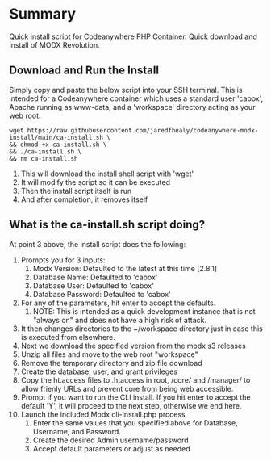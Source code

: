 # Summary
Quick install script for Codeanywhere PHP Container. Quick download and install of MODX Revolution.

## Download and Run the Install
Simply copy and paste the below script into your SSH terminal. This is intended for a Codeanywhere container which uses a standard user 'cabox', Apache running as www-data, and a 'workspace' directory acting as your web root.
```
wget https://raw.githubusercontent.com/jaredfhealy/codeanywhere-modx-install/main/ca-install.sh \
&& chmod +x ca-install.sh \
&& ./ca-install.sh \
&& rm ca-install.sh
```
1. This will download the install shell script with 'wget'
2. It will modify the script so it can be executed
3. Then the install script itself is run
4. And after completion, it removes itself

## What is the ca-install.sh script doing?
At point 3 above, the install script does the following:

1. Prompts you for 3 inputs:
    1. Modx Version: Defaulted to the latest at this time [2.8.1]
    2. Database Name: Defaulted to 'cabox'
    3. Database User: Defaulted to 'cabox'
    4. Database Password: Defaulted to 'cabox'
2. For any of the parameters, hit enter to accept the defaults.
    1. NOTE: This is intended as a quick development instance that is not "always on" and does not have a high risk of attack.
3. It then changes directories to the ~/workspace directory just in case this is executed from elsewhere.
4. Next we download the specified version from the modx s3 releases
5. Unzip all files and move to the web root "workspace"
6. Remove the temporary directory and zip file download
7. Create the database, user, and grant privileges
8. Copy the ht.access files to .htaccess in root, /core/ and /manager/ to allow frienly URLs and prevent core from being web accessible.
9. Prompt if you want to run the CLI install. If you hit enter to accept the default 'Y', it will proceed to the next step, otherwise we end here.
10. Launch the included Modx cli-install.php process
    1. Enter the same values that you specified above for Database, Username, and Password.
    2. Create the desired Admin username/password
    3. Accept default parameters or adjust as needed